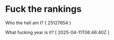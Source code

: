 # Fuck the rankings

Who the hell am I?
{ 25127654 }

What fucking year is it?
[ 2025-04-11T06:46:40Z ]
